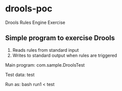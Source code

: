 # drools-poc
Drools Rules Engine Exercise

Simple program to exercise Drools
---------------------------------
1. Reads rules from standard input
2. Writes to standard output when rules are triggered

Main program: com.sample.DroolsTest

Test data: test

Run as: bash run1 < test
